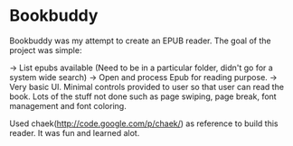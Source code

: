 Bookbuddy
=========

Bookbuddy was my attempt to create an EPUB reader. The goal of the project was simple:

-> List epubs available (Need to be in a particular folder, didn't go for a system wide search)
-> Open and process Epub for reading purpose.
-> Very basic UI. Minimal controls provided to user so that user can read the book. Lots of the stuff not done
   such as page swiping, page break, font management and font coloring.

Used chaek(http://code.google.com/p/chaek/) as reference to build this reader. It was fun and learned alot.
